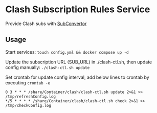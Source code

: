 # Clash Subscription Rules Service

Provide Clash subs with [SubConvertor](https://github.com/tindy2013/subconverter)

## Usage

Start services: `touch config.yml && docker compose up -d`

Update the subscription URL (SUB_URL) in ./clash-ctl.sh, then update config manually: `./clash-ctl.sh update`

Set crontab for update config interval, add below lines to crontab by executing `crontab -e`

```crontab
0 3 * * * /share/Container/clash/clash-ctl.sh update 2>&1 >> /tmp/refreshConfig.log
*/5 * * * * /share/Container/clash/clash-ctl.sh check 2>&1 >> /tmp/checkConfig.log
```
